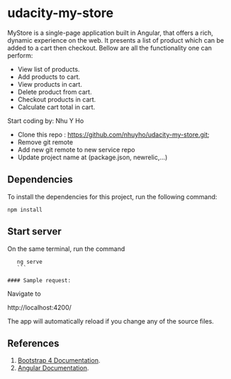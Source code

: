 

# udacity-my-store
MyStore is a single-page application built in Angular, that offers a rich, dynamic experience on the web. It presents a list of product which can be added to a cart then checkout. Bellow are all the functionality one can perform:  
- View list of products.
- Add products to cart.
- View products in cart.
- Delete product from cart.
- Checkout products in cart.
- Calculate cart total in cart.

Start coding by: Nhu Y Ho 

- Clone this repo : https://github.com/nhuyho/udacity-my-store.git;
- Remove git remote
- Add new git remote to new service repo
- Update project name at (package.json, newrelic,...)

## Dependencies 

To install the dependencies for this project, run the following command: 
```
npm install
```

## Start server
On the same terminal, run the command
   ```
      ng serve
      ```

#### Sample request:
```
Navigate to 

http://localhost:4200/

 The app will automatically reload if you change any of the source files.

## References

1. [Bootstrap 4 Documentation](https://getbootstrap.com/docs/4.1/getting-started/introduction/). 
2. [Angular Documentation](https://angular.io/docs). 

